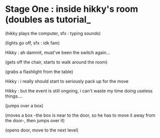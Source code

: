 # Stage One : inside hikky's room (doubles as tutorial_

(hikky plays the computer, sfx : typing sounds)

(lights go off, sfx : idk fam)

Hikky : ah dammit, must've been the switch again...

(gets off the chair, starts to walk around the room)

(grabs a flashlight from the table) 

Hikky : i really should start to seriously pack up for the move

Hikky : but the event is still ongoing, i can't waste my time doing useless things....

(jumps over a box)

(moves a box -the box is near to the door, so he has to move it away from the door-, then jumps over it)

(opens door, move to the next level)
